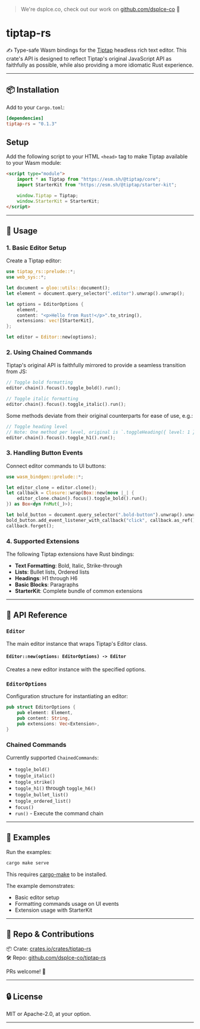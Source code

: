 > We're dsplce.co, check out our work on [github.com/dsplce-co](https://github.com/dsplce-co) 🖤

# tiptap-rs

✍️ Type-safe Wasm bindings for the [Tiptap](https://tiptap.dev/) headless rich text editor. This crate's API is designed to reflect Tiptap's original JavaScript API as faithfully as possible, while also providing a more idiomatic Rust experience.

---

## 📦 Installation

Add to your `Cargo.toml`:

```toml
[dependencies]
tiptap-rs = "0.1.3"
```

## Setup

Add the following script to your HTML `<head>` tag to make Tiptap available to your Wasm module:

```html
<script type="module">
    import * as Tiptap from "https://esm.sh/@tiptap/core";
    import StarterKit from "https://esm.sh/@tiptap/starter-kit";

    window.Tiptap = Tiptap;
    window.StarterKit = StarterKit;
</script>
```

---

## 🧪 Usage

### 1. Basic Editor Setup

Create a Tiptap editor:

```rust
use tiptap_rs::prelude::*;
use web_sys::*;

let document = gloo::utils::document();
let element = document.query_selector(".editor").unwrap().unwrap();

let options = EditorOptions {
    element,
    content: "<p>Hello from Rust!</p>".to_string(),
    extensions: vec![StarterKit],
};

let editor = Editor::new(options);
```

### 2. Using Chained Commands

Tiptap's original API is faithfully mirrored to provide a seamless transition from JS:

```rust
// Toggle bold formatting
editor.chain().focus().toggle_bold().run();

// Toggle italic formatting
editor.chain().focus().toggle_italic().run();
```

Some methods deviate from their original counterparts for ease of use, e.g.:

```rust
// Toggle heading level
// Note: One method per level, original is `.toggleHeading({ level: 1 })`
editor.chain().focus().toggle_h1().run();
```

### 3. Handling Button Events

Connect editor commands to UI buttons:

```rust
use wasm_bindgen::prelude::*;

let editor_clone = editor.clone();
let callback = Closure::wrap(Box::new(move |_| {
    editor_clone.chain().focus().toggle_bold().run();
}) as Box<dyn FnMut(_)>);

let bold_button = document.query_selector(".bold-button").unwrap().unwrap();
bold_button.add_event_listener_with_callback("click", callback.as_ref().unchecked_ref()).unwrap();
callback.forget();
```

### 4. Supported Extensions

The following Tiptap extensions have Rust bindings:

- **Text Formatting**: Bold, Italic, Strike-through
- **Lists**: Bullet lists, Ordered lists
- **Headings**: H1 through H6
- **Basic Blocks**: Paragraphs
- **StarterKit**: Complete bundle of common extensions

---

## 📐 API Reference

### `Editor`

The main editor instance that wraps Tiptap's Editor class.

#### `Editor::new(options: EditorOptions) -> Editor`

Creates a new editor instance with the specified options.

### `EditorOptions`

Configuration structure for instantiating an editor:

```rust
pub struct EditorOptions {
    pub element: Element,
    pub content: String,
    pub extensions: Vec<Extension>,
}
```

### Chained Commands

Currently supported `ChainedCommands`:

- `toggle_bold()`
- `toggle_italic()`
- `toggle_strike()`
- `toggle_h1()` through `toggle_h6()`
- `toggle_bullet_list()`
- `toggle_ordered_list()`
- `focus()`
- `run()` - Execute the command chain

---

## 🚀 Examples

Run the examples:

```bash
cargo make serve
```

This requires [cargo-make](https://crates.io/crates/cargo-make) to be installed.

The example demonstrates:
- Basic editor setup
- Formatting commands usage on UI events
- Extension usage with StarterKit

---

## 📁 Repo & Contributions

📦 Crate: [crates.io/crates/tiptap-rs](https://crates.io/crates/tiptap-rs)<br>
🛠️ Repo: [github.com/dsplce-co/tiptap-rs](https://github.com/dsplce-co/tiptap-rs)

PRs welcome! 🖤

---

## 🔒 License

MIT or Apache-2.0, at your option.

---
